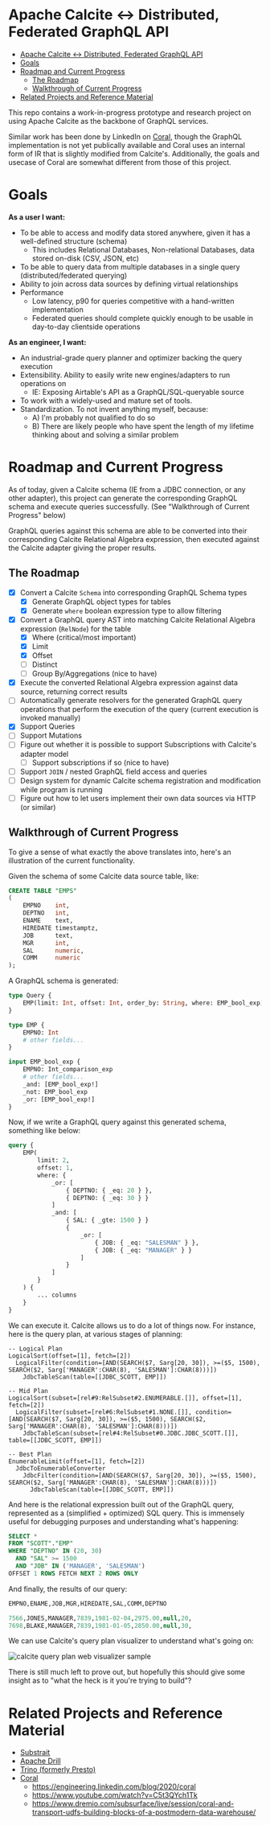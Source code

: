 # Apache Calcite <-> Distributed, Federated GraphQL API

- [Apache Calcite <-> Distributed, Federated GraphQL API](#apache-calcite---distributed-federated-graphql-api)
- [Goals](#goals)
- [Roadmap and Current Progress](#roadmap-and-current-progress)
    - [The Roadmap](#the-roadmap)
    - [Walkthrough of Current Progress](#walkthrough-of-current-progress)
- [Related Projects and Reference Material](#related-projects-and-reference-material)

This repo contains a work-in-progress prototype and research project on using Apache Calcite as the backbone of GraphQL
services.

Similar work has been done by LinkedIn on [Coral](https://github.com/linkedin/coral), though the GraphQL implementation
is not yet publically available and Coral uses an internal form of IR that is slightly modified from Calcite's.
Additionally, the goals and usecase of Coral are somewhat different from those of this project.

# Goals

**As a user I want:**

- To be able to access and modify data stored anywhere, given it has a well-defined structure (schema)
    - This includes Relational Databases, Non-relational Databases, data stored on-disk (CSV, JSON, etc)
- To be able to query data from multiple databases in a single query (distributed/federated querying)
- Ability to join across data sources by defining virtual relationships
- Performance
    - Low latency, p90 for queries competitive with a hand-written implementation
    - Federated queries should complete quickly enough to be usable in day-to-day clientside operations

**As an engineer, I want:**

- An industrial-grade query planner and optimizer backing the query execution
- Extensibility. Ability to easily write new engines/adapters to run operations on
    - IE: Exposing Airtable's API as a GraphQL/SQL-queryable source
- To work with a widely-used and mature set of tools.
- Standardization. To not invent anything myself, because:
    - A) I'm probably not qualified to do so
    - B) There are likely people who have spent the length of my lifetime thinking about and solving a similar problem

# Roadmap and Current Progress

As of today, given a Calcite schema (IE from a JDBC connection, or any other adapter), this project can generate the
corresponding GraphQL schema and execute queries successfully. (See "Walkthrough of Current Progress" below)

GraphQL queries against this schema are able to be converted into their corresponding Calcite Relational Algebra
expression, then executed against the Calcite adapter giving the proper results.

## The Roadmap

- [x] Convert a Calcite `Schema` into corresponding GraphQL Schema types
    - [x] Generate GraphQL object types for tables
    - [x] Generate `where` boolean expression type to allow filtering
- [x] Convert a GraphQL query AST into matching Calcite Relational Algebra expression (`RelNode`) for the table
    - [x] Where (critical/most important)
    - [x] Limit
    - [x] Offset
    - [ ] Distinct
    - [ ] Group By/Aggregations (nice to have)
- [x] Execute the converted Relational Algebra expression against data source, returning correct results
- [ ] Automatically generate resolvers for the generated GraphQL query operations that perform the execution of the
  query (current execution is invoked manually)
- [x] Support Queries
- [ ] Support Mutations
- [ ] Figure out whether it is possible to support Subscriptions with Calcite's adapter model
    - [ ] Support subscriptions if so (nice to have)
- [ ] Support `JOIN` / nested GraphQL field access and queries
- [ ] Design system for dynamic Calcite schema registration and modification while program is running
- [ ] Figure out how to let users implement their own data sources via HTTP (or similar)

## Walkthrough of Current Progress

To give a sense of what exactly the above translates into, here's an illustration of the current functionality.

Given the schema of some Calcite data source table, like:

```sql
CREATE TABLE "EMPS"
(
    EMPNO    int,
    DEPTNO   int,
    ENAME    text,
    HIREDATE timestamptz,
    JOB      text,
    MGR      int,
    SAL      numeric,
    COMM     numeric
);
```

A GraphQL schema is generated:

```graphql
type Query {
    EMP(limit: Int, offset: Int, order_by: String, where: EMP_bool_exp): [EMP!]
}

type EMP {
    EMPNO: Int
    # other fields...
}

input EMP_bool_exp {
    EMPNO: Int_comparison_exp
    # other fields...
    _and: [EMP_bool_exp!]
    _not: EMP_bool_exp
    _or: [EMP_bool_exp!]
}
```

Now, if we write a GraphQL query against this generated schema, something like below:

```graphql
query {
    EMP(
        limit: 2,
        offset: 1,
        where: {
            _or: [
                { DEPTNO: { _eq: 20 } },
                { DEPTNO: { _eq: 30 } }
            ]
            _and: [
                { SAL: { _gte: 1500 } }
                {
                    _or: [
                        { JOB: { _eq: "SALESMAN" } },
                        { JOB: { _eq: "MANAGER" } }
                    ]
                }
            ]
        }
    ) {
        ... columns
    }
}
```

We can execute it. Calcite allows us to do a lot of things now. For instance, here is the query plan, at various stages
of planning:

```
-- Logical Plan
LogicalSort(offset=[1], fetch=[2])
  LogicalFilter(condition=[AND(SEARCH($7, Sarg[20, 30]), >=($5, 1500), SEARCH($2, Sarg['MANAGER':CHAR(8), 'SALESMAN']:CHAR(8)))])
    JdbcTableScan(table=[[JDBC_SCOTT, EMP]])

-- Mid Plan
LogicalSort(subset=[rel#9:RelSubset#2.ENUMERABLE.[]], offset=[1], fetch=[2])
  LogicalFilter(subset=[rel#6:RelSubset#1.NONE.[]], condition=[AND(SEARCH($7, Sarg[20, 30]), >=($5, 1500), SEARCH($2, Sarg['MANAGER':CHAR(8), 'SALESMAN']:CHAR(8)))])
    JdbcTableScan(subset=[rel#4:RelSubset#0.JDBC.JDBC_SCOTT.[]], table=[[JDBC_SCOTT, EMP]])

-- Best Plan
EnumerableLimit(offset=[1], fetch=[2])
  JdbcToEnumerableConverter
    JdbcFilter(condition=[AND(SEARCH($7, Sarg[20, 30]), >=($5, 1500), SEARCH($2, Sarg['MANAGER':CHAR(8), 'SALESMAN']:CHAR(8)))])
      JdbcTableScan(table=[[JDBC_SCOTT, EMP]])
```

And here is the relational expression built out of the GraphQL query, represented as a (simplified + optimized) SQL
query. This is immensely useful for debugging purposes and understanding what's happening:

```sql
SELECT *
FROM "SCOTT"."EMP"
WHERE "DEPTNO" IN (20, 30)
  AND "SAL" >= 1500
  AND "JOB" IN ('MANAGER', 'SALESMAN')
OFFSET 1 ROWS FETCH NEXT 2 ROWS ONLY
```

And finally, the results of our query:

```sql
EMPNO,ENAME,JOB,MGR,HIREDATE,SAL,COMM,DEPTNO

7566,JONES,MANAGER,7839,1981-02-04,2975.00,null,20,
7698,BLAKE,MANAGER,7839,1981-01-05,2850.00,null,30,
```

We can use Calcite's query plan visualizer to understand what's going on:

![calcite query plan web visualizer sample](./readme-images/calcite-query-plan-example.png)

There is still much left to prove out, but hopefully this should give some insight as to "what the heck is it you're
trying to build"?

# Related Projects and Reference Material

- [Substrait](https://github.com/substrait-io/substrait)
- [Apache Drill](https://drill.apache.org/)
- [Trino (formerly Presto)](https://trino.io/)
- [Coral](https://github.com/linkedin/coral)
    - https://engineering.linkedin.com/blog/2020/coral
    - https://www.youtube.com/watch?v=C5t3QYch1Tk
    - https://www.dremio.com/subsurface/live/session/coral-and-transport-udfs-building-blocks-of-a-postmodern-data-warehouse/
  
  
